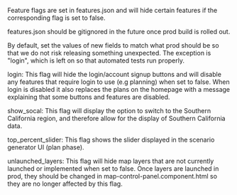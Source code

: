 Feature flags are set in features.json and will hide certain features if the corresponding flag is set to false. 

features.json should be gitignored in the future once prod build is rolled out.

By default, set the values of new fields to match what prod should be so that we do not risk releasing something unexpected.  The exception is "login", which is left on so that automated tests run properly.

login: This flag will hide the login/account signup buttons and will disable any features that require login to use (e.g planning) when set to false. When login is disabled it also replaces the plans on the homepage with a message explaining that some buttons and features are disabled.  

show_socal: This flag will display the option to switch to the Southern California region, and therefore allow for the display of Southern California data.

top_percent_slider: This flag shows the slider displayed in the scenario generator UI (plan phase).

unlaunched_layers: This flag will hide map layers that are not currently launched or implemented when set to false. Once layers are launched in prod, they should be changed in map-control-panel.component.html so they are no longer affected by this flag.

